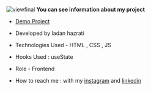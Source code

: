 
![viewfinal](https://github.com/ladan-hazrati-web/comment-slider-project/assets/119695832/81632d15-0213-43e6-a0a1-ae62dd3ec0c6)
**You can see information about my project**

- [Demo Project](https://ladan-hazrati-web.github.io/comment-slider-project/)

- Developed by ladan hazrati

- Technologies Used - HTML , CSS , JS

- Hooks Used : useState 

- Role - Frontend

- How to reach me : with my [instagram](https://www.instagram.com/ladan_hazrati_web) and [linkedin](https://www.linkedin.com/in/ladan-hazrati-web)
